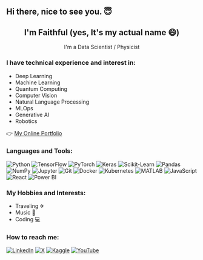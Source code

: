 ## Hi there, nice to see you. 😇


<h2 align="center">
I'm Faithful (yes, It's my actual name 😄)
</h2>

<p align="center">
I'm a Data Scientist / Physicist
</p>

### I have technical experience and interest in:
- Deep Learning
- Machine Learning
- Quantum Computing
- Computer Vision
- Natural Language Processing
- MLOps
- Generative AI
- Robotics

👉 [My Online Portfolio](https://faithfulmiracleaja.wixsite.com/faithful-ajah)

### Languages and Tools:
![Python](https://img.shields.io/badge/-Python-3776AB?style=for-the-badge&logo=python&logoColor=white)
![TensorFlow](https://img.shields.io/badge/-TensorFlow-FF6F00?style=for-the-badge&logo=tensorflow&logoColor=white)
![PyTorch](https://img.shields.io/badge/-PyTorch-EE4C2C?style=for-the-badge&logo=pytorch&logoColor=white)
![Keras](https://img.shields.io/badge/-Keras-D00000?style=for-the-badge&logo=keras&logoColor=white)
![Scikit-Learn](https://img.shields.io/badge/-Scikit--Learn-F7931E?style=for-the-badge&logo=scikit-learn&logoColor=white)
![Pandas](https://img.shields.io/badge/-Pandas-150458?style=for-the-badge&logo=pandas&logoColor=white)
![NumPy](https://img.shields.io/badge/-NumPy-013243?style=for-the-badge&logo=numpy&logoColor=white)
![Jupyter](https://img.shields.io/badge/-Jupyter-F37626?style=for-the-badge&logo=jupyter&logoColor=white)
![Git](https://img.shields.io/badge/-Git-F05032?style=for-the-badge&logo=git&logoColor=white)
![Docker](https://img.shields.io/badge/-Docker-2496ED?style=for-the-badge&logo=docker&logoColor=white)
![Kubernetes](https://img.shields.io/badge/-Kubernetes-326CE5?style=for-the-badge&logo=kubernetes&logoColor=white)
![MATLAB](https://img.shields.io/badge/-MATLAB-0076A8?style=for-the-badge&logo=mathworks&logoColor=white)
![JavaScript](https://img.shields.io/badge/-JavaScript-F7DF1E?style=for-the-badge&logo=javascript&logoColor=black)
![React](https://img.shields.io/badge/-React-61DAFB?style=for-the-badge&logo=react&logoColor=black)
![Power BI](https://img.shields.io/badge/-PowerBI-F2C811?style=for-the-badge&logo=power-bi&logoColor=black)

### My Hobbies and Interests:
- Traveling ✈
- Music 🎹
- Coding 💻

### How to reach me:
[![LinkedIn](https://img.shields.io/badge/-LinkedIn-0077B5?style=for-the-badge&logo=linkedin&logoColor=white)](https://www.linkedin.com/in/faithful-ajah/)
[![X](https://img.shields.io/badge/-X-1DA1F2?style=for-the-badge&logo=x&logoColor=white)](https://x.com/Faithfulmyrakul)
[![Kaggle](https://img.shields.io/badge/-Kaggle-20BEFF?style=for-the-badge&logo=kaggle&logoColor=white)](https://www.kaggle.com/faithfulajah)
[![YouTube](https://img.shields.io/badge/-YouTube-FF0000?style=for-the-badge&logo=youtube&logoColor=white)](https://www.youtube.com/@faithfulajah)

<!--
**sheidheda/sheidheda** is a ✨ _special_ ✨ repository because its `README.md` (this file) appears on your GitHub profile.

Here are some ideas to get you started:

- 🔭 I’m currently working on ...
- 🌱 I’m currently learning ...
- 👯 I’m looking to collaborate on ...
- 🤔 I’m looking for help with ...
- 💬 Ask me about ...
- 📫 How to reach me: ...
- 😄 Pronouns: ...
- ⚡ Fun fact: ...
-->
